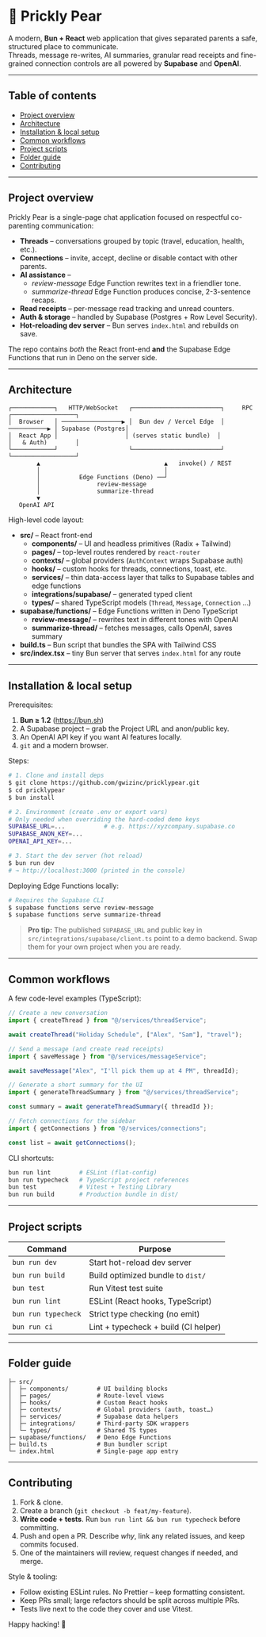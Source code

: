 # 🌵 Prickly Pear

A modern, **Bun + React** web application that gives separated parents a safe, structured place to communicate.  
Threads, message re-writes, AI summaries, granular read receipts and fine-grained connection controls are all powered by **Supabase** and **OpenAI**.

---

## Table of contents

- [Project overview](#project-overview)
- [Architecture](#architecture)
- [Installation & local setup](#installation--local-setup)
- [Common workflows](#common-workflows)
- [Project scripts](#project-scripts)
- [Folder guide](#folder-guide)
- [Contributing](#contributing)

---

## Project overview

Prickly Pear is a single-page chat application focused on respectful co-parenting communication:

- **Threads** – conversations grouped by topic (travel, education, health, etc.).
- **Connections** – invite, accept, decline or disable contact with other parents.
- **AI assistance** –
  - _review-message_ Edge Function rewrites text in a friendlier tone.
  - _summarize-thread_ Edge Function produces concise, 2-3-sentence recaps.
- **Read receipts** – per-message read tracking and unread counters.
- **Auth & storage** – handled by Supabase (Postgres + Row Level Security).
- **Hot-reloading dev server** – Bun serves `index.html` and rebuilds on save.

The repo contains *both* the React front-end **and** the Supabase Edge Functions that run in Deno on the server side.

---

## Architecture

```
┌────────────┐   HTTP/WebSocket   ┌─────────────────────────┐     RPC      ┌──────────────────┐
│  Browser   │ ─────────────────▶ │  Bun dev / Vercel Edge  │ ───────────▶ │ Supabase (Postgres│
│  React App │                   │ (serves static bundle)  │              │   & Auth)        │
└────────────┘                    └─────────────────────────┘              └──────────────────┘
        ▲                                   ▲   invoke() / REST
        │                                   │
        │           Edge Functions (Deno) ──┘
        │                review-message
        │                summarize-thread
        ▼
   OpenAI API
```

High-level code layout:

- **src/** – React front-end
  - **components/** – UI and headless primitives (Radix + Tailwind)
  - **pages/** – top-level routes rendered by `react-router`
  - **contexts/** – global providers (`AuthContext` wraps Supabase auth)
  - **hooks/** – custom hooks for threads, connections, toast, etc.
  - **services/** – thin data-access layer that talks to Supabase tables and edge functions
  - **integrations/supabase/** – generated typed client
  - **types/** – shared TypeScript models (`Thread`, `Message`, `Connection` …)
- **supabase/functions/** – Edge Functions written in Deno TypeScript
  - **review-message/** – rewrites text in different tones with OpenAI
  - **summarize-thread/** – fetches messages, calls OpenAI, saves summary
- **build.ts** – Bun script that bundles the SPA with Tailwind CSS
- **src/index.tsx** – tiny Bun server that serves `index.html` for any route

---

## Installation & local setup

Prerequisites:

1. **Bun ≥ 1.2**  (https://bun.sh)
2. A Supabase project – grab the Project URL and anon/public key.
3. An OpenAI API key if you want AI features locally.
4. `git` and a modern browser.

Steps:

```bash
# 1. Clone and install deps
$ git clone https://github.com/gwizinc/pricklypear.git
$ cd pricklypear
$ bun install

# 2. Environment (create .env or export vars)
# Only needed when overriding the hard-coded demo keys
SUPABASE_URL=...           # e.g. https://xyzcompany.supabase.co
SUPABASE_ANON_KEY=...
OPENAI_API_KEY=...

# 3. Start the dev server (hot reload)
$ bun run dev
# → http://localhost:3000 (printed in the console)
```

Deploying Edge Functions locally:

```bash
# Requires the Supabase CLI
$ supabase functions serve review-message
$ supabase functions serve summarize-thread
```

> **Pro tip:** The published `SUPABASE_URL` and public key in `src/integrations/supabase/client.ts` point to a demo backend. Swap them for your own project when you are ready.

---

## Common workflows

A few code-level examples (TypeScript):

```ts
// Create a new conversation
import { createThread } from "@/services/threadService";

await createThread("Holiday Schedule", ["Alex", "Sam"], "travel");

// Send a message (and create read receipts)
import { saveMessage } from "@/services/messageService";

await saveMessage("Alex", "I'll pick them up at 4 PM", threadId);

// Generate a short summary for the UI
import { generateThreadSummary } from "@/services/threadService";

const summary = await generateThreadSummary({ threadId });

// Fetch connections for the sidebar
import { getConnections } from "@/services/connections";

const list = await getConnections();
```

CLI shortcuts:

```bash
bun run lint        # ESLint (flat-config)
bun run typecheck   # TypeScript project references
bun test            # Vitest + Testing Library
bun run build       # Production bundle in dist/
```

---

## Project scripts

| Command               | Purpose                               |
| --------------------- | ------------------------------------- |
| `bun run dev`         | Start hot-reload dev server           |
| `bun run build`       | Build optimized bundle to `dist/`     |
| `bun test`            | Run Vitest test suite                 |
| `bun run lint`        | ESLint (React hooks, TypeScript)      |
| `bun run typecheck`   | Strict type checking (no emit)        |
| `bun run ci`          | Lint + typecheck + build (CI helper)  |

---

## Folder guide

```
├─ src/
│  ├─ components/        # UI building blocks
│  ├─ pages/             # Route-level views
│  ├─ hooks/             # Custom React hooks
│  ├─ contexts/          # Global providers (auth, toast…)
│  ├─ services/          # Supabase data helpers
│  ├─ integrations/      # Third-party SDK wrappers
│  └─ types/             # Shared TS types
├─ supabase/functions/   # Deno Edge Functions
├─ build.ts              # Bun bundler script
└─ index.html            # Single-page app entry
```

---

## Contributing

1. Fork & clone.
2. Create a branch (`git checkout -b feat/my-feature`).
3. **Write code + tests**. Run `bun run lint && bun run typecheck` before committing.
4. Push and open a PR. Describe *why*, link any related issues, and keep commits focused.
5. One of the maintainers will review, request changes if needed, and merge.

Style & tooling:

- Follow existing ESLint rules. No Prettier – keep formatting consistent.
- Keep PRs small; large refactors should be split across multiple PRs.
- Tests live next to the code they cover and use Vitest.

Happy hacking! 🌵
